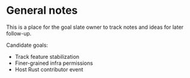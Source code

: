 # General notes

This is a place for the goal slate owner to track notes and ideas for later follow-up.

Candidate goals:

* Track feature stabilization
* Finer-grained infra permissions
* Host Rust contributor event
